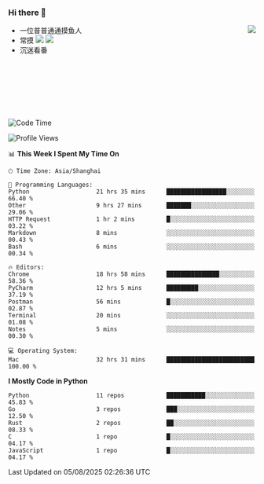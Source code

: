 ### Hi there 👋


<a href="https://github.com/yanlc39">
  <img align="right" src="https://github-readme-stats.vercel.app/api?username=yanlc39&show_icons=true&hide_border=true&icon_color=586069&title_color=a0a9af">
</a>

- 一位普普通通摸鱼人
- 常摸 ![](https://img.shields.io/badge/-Python-3e74a2?style=flat-square&logo=Python&logoColor=fff) ![](https://img.shields.io/badge/-C%2B%2B-brightgreen?style=flat-square)
- 沉迷看番



<br><br><br><br><br><br>


<!--START_SECTION:waka-->
![Code Time](http://img.shields.io/badge/Code%20Time-1%2C513%20hrs%2028%20mins-blue)

![Profile Views](http://img.shields.io/badge/Profile%20Views-0-blue)

📊 **This Week I Spent My Time On** 

```text
🕑︎ Time Zone: Asia/Shanghai

💬 Programming Languages: 
Python                   21 hrs 35 mins      █████████████████░░░░░░░░   66.40 % 
Other                    9 hrs 27 mins       ███████░░░░░░░░░░░░░░░░░░   29.06 % 
HTTP Request             1 hr 2 mins         █░░░░░░░░░░░░░░░░░░░░░░░░   03.22 % 
Markdown                 8 mins              ░░░░░░░░░░░░░░░░░░░░░░░░░   00.43 % 
Bash                     6 mins              ░░░░░░░░░░░░░░░░░░░░░░░░░   00.34 % 

🔥 Editors: 
Chrome                   18 hrs 58 mins      ███████████████░░░░░░░░░░   58.36 % 
PyCharm                  12 hrs 5 mins       █████████░░░░░░░░░░░░░░░░   37.19 % 
Postman                  56 mins             █░░░░░░░░░░░░░░░░░░░░░░░░   02.87 % 
Terminal                 20 mins             ░░░░░░░░░░░░░░░░░░░░░░░░░   01.08 % 
Notes                    5 mins              ░░░░░░░░░░░░░░░░░░░░░░░░░   00.30 % 

💻 Operating System: 
Mac                      32 hrs 31 mins      █████████████████████████   100.00 % 
```

**I Mostly Code in Python** 

```text
Python                   11 repos            ███████████░░░░░░░░░░░░░░   45.83 % 
Go                       3 repos             ███░░░░░░░░░░░░░░░░░░░░░░   12.50 % 
Rust                     2 repos             ██░░░░░░░░░░░░░░░░░░░░░░░   08.33 % 
C                        1 repo              █░░░░░░░░░░░░░░░░░░░░░░░░   04.17 % 
JavaScript               1 repo              █░░░░░░░░░░░░░░░░░░░░░░░░   04.17 % 
```




 Last Updated on 05/08/2025 02:26:36 UTC
<!--END_SECTION:waka-->
